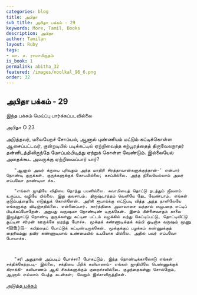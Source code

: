 ```yaml
---
categories: blog
title: அபிதா
sub_title: அபிதா பக்கம் - 29
keywords: More, Tamil, Books
description: அபிதா
author: Tamilan
layout: Ruby
tags:
- லா. ச. ராமாமிருதம்
is_book: 1
permalink: abitha_32
featured: /images/noolkal_96_6.png
order: 32
---
```

## அபிதா பக்கம் - 29

இந்த பக்கம் மெய்ப்பு பார்க்கப்படவில்லை

﻿அபிதா O 23

அடுத்தவர், மலையேறச் சோம்பல், ஆனால் புண்ணியம் மட்டும் கட்டிக்கொள்ள ஆசைப்பட்டவர், குன்றடியில் படிக்கட்டில் ஏற்றிவைத்த கற்பூரத்தைத் திருவேலநாதர் தன்னிடத்திலிருந்தே மோப்பம்பிடித்து ஏற்றுக் கொள்ள வேண்டும். இல்லையேல் அதைக்கூட அவருக்கு ஏற்றிவைப்பார் யார்?

    
    
       "ஆனால் அவர் க்ருபை புரிவதும் அந்த மாதிரி சிரத்தாவான்களுக்குத்தான்-' என்பார் நொண்டி குருக்கள். குருக்களுக்குக் கோபமில்லை; கசப்பில்லை. அந்த நிலையெல்லாம் அவர் எப்பவோ தாண்டியா ச்சு.
    
       "எங்கள் ஜாதியே விதியை நொந்து பயனில்லை. சுவாமியைத் தொட்டு நடத்தும் ஜீவனம் உருப்பட வழியே யில்லை. இது குலசாபம். திருஷ்டாந்தம் வெளியே தேட வேண்டாம். எங்கள் குடும்பத்தையே எடுத்துக் கொள்ளேன். அரிசி ரூபாய்க்கு எட்டுபடி வித்த அந்த நாளிலேயே எங்களுக்கு விடிஞ்சதில்லை. என்னைப்பார். கார்த்திகை அமாவாசை வந்தால் எழுபதை எட்டிப் பிடிக்கப்போறேன். அறுபது வருஷமா நொண்டிண் டிருக்கேன். இளம் பிள்ளைவாதம் காலை இழுத்துாட்டு நொண்டி குருக்கள்னு கட்டின பட்டம் வழக்கில் வந்து கெட்டிப்பட்டு, தொட்டிலிட்டு சூட்டின சர்மன் ஊருக்கே மறந்து போச்சு. மூக்குக் கண்ணாடிக்குக் கம்பி ஒடிஞ்சு வருஷம் மூணு <毁鱼}岛· கயித்தைப் போட்டுக் கட்டிண்டிருக்கேன். மூக்குக்குப் பழக்கம் கண்ணுக்குத் தைரியம்னு தவிர கண்ணாடியால் உண்மையில் உபயோக மில்லை. அதில் பவர் எப்பவோ போயாச்சு.
    
    
    
       "சரி அதுதான் அப்படிப் போச்சா? போகட்டும், இந்த நொண்டிக்காலோடு எங்கள் சக்திக்கேற்றபடி- இல்லை, சக்தியை மீறிக் கலியாணம்- எங்கள் ஜாதியிலே பெண்ணுக்குக் கிராக்கி- கலியாணம் ஆகி சிசுக்களுக்கும் குறைச்சலில்லை. குழந்தைகள்னு சொல்றோம், ஆனால் எல்லாம் பெத்த கடன்கள்; வெறும் இச்சாவிருத்திகள்.
    

[அடுத்த பக்கம்](abitha_33)